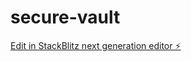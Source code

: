 # secure-vault

[Edit in StackBlitz next generation editor ⚡️](https://stackblitz.com/~/github.com/malcolmj02/secure-vault)